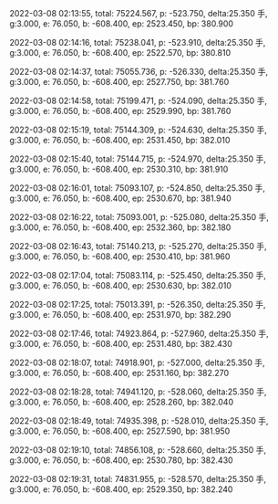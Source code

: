 2022-03-08 02:13:55, total: 75224.567, p: -523.750, delta:25.350 手, g:3.000, e: 76.050, b: -608.400, ep: 2523.450, bp: 380.900

2022-03-08 02:14:16, total: 75238.041, p: -523.910, delta:25.350 手, g:3.000, e: 76.050, b: -608.400, ep: 2522.570, bp: 380.810

2022-03-08 02:14:37, total: 75055.736, p: -526.330, delta:25.350 手, g:3.000, e: 76.050, b: -608.400, ep: 2527.750, bp: 381.760

2022-03-08 02:14:58, total: 75199.471, p: -524.090, delta:25.350 手, g:3.000, e: 76.050, b: -608.400, ep: 2529.990, bp: 381.760

2022-03-08 02:15:19, total: 75144.309, p: -524.630, delta:25.350 手, g:3.000, e: 76.050, b: -608.400, ep: 2531.450, bp: 382.010

2022-03-08 02:15:40, total: 75144.715, p: -524.970, delta:25.350 手, g:3.000, e: 76.050, b: -608.400, ep: 2530.310, bp: 381.910

2022-03-08 02:16:01, total: 75093.107, p: -524.850, delta:25.350 手, g:3.000, e: 76.050, b: -608.400, ep: 2530.670, bp: 381.940

2022-03-08 02:16:22, total: 75093.001, p: -525.080, delta:25.350 手, g:3.000, e: 76.050, b: -608.400, ep: 2532.360, bp: 382.180

2022-03-08 02:16:43, total: 75140.213, p: -525.270, delta:25.350 手, g:3.000, e: 76.050, b: -608.400, ep: 2530.410, bp: 381.960

2022-03-08 02:17:04, total: 75083.114, p: -525.450, delta:25.350 手, g:3.000, e: 76.050, b: -608.400, ep: 2530.630, bp: 382.010

2022-03-08 02:17:25, total: 75013.391, p: -526.350, delta:25.350 手, g:3.000, e: 76.050, b: -608.400, ep: 2531.970, bp: 382.290

2022-03-08 02:17:46, total: 74923.864, p: -527.960, delta:25.350 手, g:3.000, e: 76.050, b: -608.400, ep: 2531.480, bp: 382.430

2022-03-08 02:18:07, total: 74918.901, p: -527.000, delta:25.350 手, g:3.000, e: 76.050, b: -608.400, ep: 2531.160, bp: 382.270

2022-03-08 02:18:28, total: 74941.120, p: -528.060, delta:25.350 手, g:3.000, e: 76.050, b: -608.400, ep: 2528.260, bp: 382.040

2022-03-08 02:18:49, total: 74935.398, p: -528.010, delta:25.350 手, g:3.000, e: 76.050, b: -608.400, ep: 2527.590, bp: 381.950

2022-03-08 02:19:10, total: 74856.108, p: -528.660, delta:25.350 手, g:3.000, e: 76.050, b: -608.400, ep: 2530.780, bp: 382.430

2022-03-08 02:19:31, total: 74831.955, p: -528.570, delta:25.350 手, g:3.000, e: 76.050, b: -608.400, ep: 2529.350, bp: 382.240